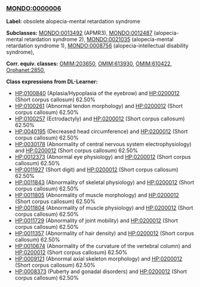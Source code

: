 
### [MONDO:0000006](http://purl.obolibrary.org/obo/MONDO_0000006)
**Label:** obsolete alopecia-mental retardation syndrome

**Subclasses:** [MONDO:0013492](http://purl.obolibrary.org/obo/MONDO_0013492) (APMR3), [MONDO:0012487](http://purl.obolibrary.org/obo/MONDO_0012487) (alopecia-mental retardation syndrome 2), [MONDO:0021035](http://purl.obolibrary.org/obo/MONDO_0021035) (alopecia-mental retardation syndrome 1), [MONDO:0008756](http://purl.obolibrary.org/obo/MONDO_0008756) (alopecia-intellectual disability syndrome), 

**Corr. equiv. classes:** [OMIM:203650](http://purl.obolibrary.org/obo/OMIM_203650), [OMIM:613930](http://purl.obolibrary.org/obo/OMIM_613930), [OMIM:610422](http://purl.obolibrary.org/obo/OMIM_610422), [Orphanet:2850](http://www.orpha.net/ORDO/Orphanet_2850), 

**Class expressions from DL-Learner:**

- [HP:0100840](http://purl.obolibrary.org/obo/HP_0100840) (Aplasia/Hypoplasia of the eyebrow) and [HP:0200012](http://purl.obolibrary.org/obo/HP_0200012) (Short corpus callosum) 62.50%
- [HP:0100261](http://purl.obolibrary.org/obo/HP_0100261) (Abnormal tendon morphology) and [HP:0200012](http://purl.obolibrary.org/obo/HP_0200012) (Short corpus callosum) 62.50%
- [HP:0100257](http://purl.obolibrary.org/obo/HP_0100257) (Ectrodactyly) and [HP:0200012](http://purl.obolibrary.org/obo/HP_0200012) (Short corpus callosum) 62.50%
- [HP:0040195](http://purl.obolibrary.org/obo/HP_0040195) (Decreased head circumference) and [HP:0200012](http://purl.obolibrary.org/obo/HP_0200012) (Short corpus callosum) 62.50%
- [HP:0030178](http://purl.obolibrary.org/obo/HP_0030178) (Abnormality of central nervous system electrophysiology) and [HP:0200012](http://purl.obolibrary.org/obo/HP_0200012) (Short corpus callosum) 62.50%
- [HP:0012373](http://purl.obolibrary.org/obo/HP_0012373) (Abnormal eye physiology) and [HP:0200012](http://purl.obolibrary.org/obo/HP_0200012) (Short corpus callosum) 62.50%
- [HP:0011927](http://purl.obolibrary.org/obo/HP_0011927) (Short digit) and [HP:0200012](http://purl.obolibrary.org/obo/HP_0200012) (Short corpus callosum) 62.50%
- [HP:0011843](http://purl.obolibrary.org/obo/HP_0011843) (Abnormality of skeletal physiology) and [HP:0200012](http://purl.obolibrary.org/obo/HP_0200012) (Short corpus callosum) 62.50%
- [HP:0011805](http://purl.obolibrary.org/obo/HP_0011805) (Abnormality of muscle morphology) and [HP:0200012](http://purl.obolibrary.org/obo/HP_0200012) (Short corpus callosum) 62.50%
- [HP:0011804](http://purl.obolibrary.org/obo/HP_0011804) (Abnormality of muscle physiology) and [HP:0200012](http://purl.obolibrary.org/obo/HP_0200012) (Short corpus callosum) 62.50%
- [HP:0011729](http://purl.obolibrary.org/obo/HP_0011729) (Abnormality of joint mobility) and [HP:0200012](http://purl.obolibrary.org/obo/HP_0200012) (Short corpus callosum) 62.50%
- [HP:0011357](http://purl.obolibrary.org/obo/HP_0011357) (Abnormality of hair density) and [HP:0200012](http://purl.obolibrary.org/obo/HP_0200012) (Short corpus callosum) 62.50%
- [HP:0010674](http://purl.obolibrary.org/obo/HP_0010674) (Abnormality of the curvature of the vertebral column) and [HP:0200012](http://purl.obolibrary.org/obo/HP_0200012) (Short corpus callosum) 62.50%
- [HP:0009121](http://purl.obolibrary.org/obo/HP_0009121) (Abnormal axial skeleton morphology) and [HP:0200012](http://purl.obolibrary.org/obo/HP_0200012) (Short corpus callosum) 62.50%
- [HP:0008373](http://purl.obolibrary.org/obo/HP_0008373) (Puberty and gonadal disorders) and [HP:0200012](http://purl.obolibrary.org/obo/HP_0200012) (Short corpus callosum) 62.50%


